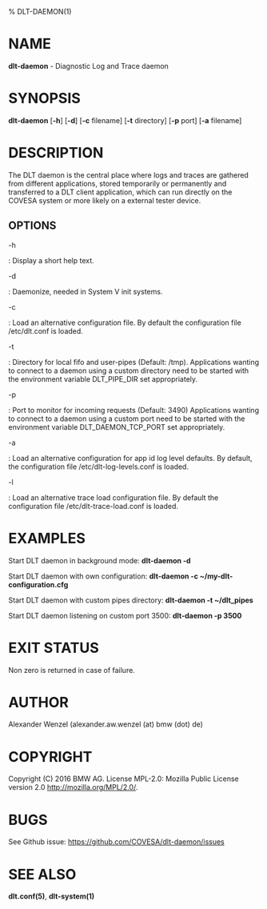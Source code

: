 % DLT-DAEMON(1)

# NAME

**dlt-daemon** - Diagnostic Log and Trace daemon

# SYNOPSIS

**dlt-daemon** \[**-h**\] \[**-d**\] \[**-c** filename\] \[**-t** directory\] \[**-p** port\] \[**-a** filename\]

# DESCRIPTION

The DLT daemon is the central place where logs and traces are gathered
from different applications, stored temporarily or permanently and
transferred to a DLT client application, which can run directly on the
COVESA system or more likely on a external tester device.

## OPTIONS

-h

:   Display a short help text.

-d

:   Daemonize, needed in System V init systems.

-c

:   Load an alternative configuration file. By default the configuration file /etc/dlt.conf is loaded.

-t

:   Directory for local fifo and user-pipes (Default: /tmp).
    Applications wanting to connect to a daemon using a custom directory need to be started with the environment variable DLT_PIPE_DIR set appropriately.

-p

:   Port to monitor for incoming requests (Default: 3490)
    Applications wanting to connect to a daemon using a custom
    port need to be started with the environment variable
    DLT_DAEMON_TCP_PORT set appropriately.

-a

:   Load an alternative configuration for app id log level defaults.
    By default, the configuration file /etc/dlt-log-levels.conf is loaded.

-l

:   Load an alternative trace load configuration file. By default the configuration file /etc/dlt-trace-load.conf is loaded.


# EXAMPLES

Start DLT daemon in background mode:
    **dlt-daemon -d**

Start DLT daemon with own configuration:
    **dlt-daemon -c ~/my-dlt-configuration.cfg**

Start DLT daemon with custom pipes directory:
    **dlt-daemon -t ~/dlt_pipes**

Start DLT daemon listening on custom port 3500:
    **dlt-daemon -p 3500**

# EXIT STATUS

Non zero is returned in case of failure.

# AUTHOR

Alexander Wenzel (alexander.aw.wenzel (at) bmw (dot) de)

# COPYRIGHT

Copyright (C) 2016 BMW AG. License MPL-2.0: Mozilla Public License version 2.0 <http://mozilla.org/MPL/2.0/>.

# BUGS

See Github issue: <https://github.com/COVESA/dlt-daemon/issues>

# SEE ALSO

**dlt.conf(5)**, **dlt-system(1)**
